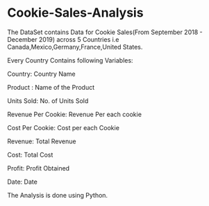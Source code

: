 # Cookie-Sales-Analysis
The DataSet contains Data for Cookie Sales(From September 2018 - December 2019) across 5 Countries i.e Canada,Mexico,Germany,France,United States.

Every Country Contains following Variables:

Country: Country Name

Product : Name of the Product

Units Sold: No. of Units Sold

Revenue Per Cookie: Revenue Per each cookie

Cost Per Cookie: Cost per each Cookie

Revenue: Total Revenue

Cost: Total Cost

Profit: Profit Obtained

Date: Date

The Analysis is done using Python.



